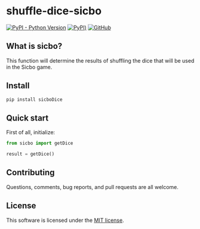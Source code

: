 # shuffle-dice-sicbo

[![PyPI - Python Version](https://img.shields.io/pypi/pyversions/sicbo)](https://www.python.org/)
[![PyPI](https://img.shields.io/pypi/v/sicboDice))](https://pypi.org/project/sicboDice/)
[![GitHub](https://img.shields.io/github/license/defartsa23/shuffle-dice-sicbo)](https://opensource.org/licenses/MIT)

What is sicbo?
-------------
This function will determine the results of shuffling the dice that will be used in the Sicbo game.

## Install

```bash
pip install sicboDice
```

## Quick start

First of all, initialize:

```python
from sicbo import getDice

result = getDice()
```

## Contributing

Questions, comments, bug reports, and pull requests are all welcome.

## License

This software is licensed under the [MIT license](./LICENSE).